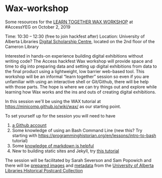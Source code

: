 # Wax-workshop
Some resources for the [LEARN TOGETHER WAX WORKSHOP](https://accessconference.ca/workshops-and-hackfest/) at #AccessYEG on October 2, 2019

Time: 10:30 – 12:30 (free to join hackfest after)
Location: University of Alberta Libraries [Digital Scholarship Centre](https://dsc.library.ualberta.ca/), located on the 2nd floor of the Cameron Library

Interested in hands-on experience building digital exhibitions without writing code? The Access hackfest Wax workshop will provide space and time to dig into preparing data and setting up digital exhibitions from data to the final product using a lightweight, low barrier web-based tool. This workshop will be an informal “learn together” session so even if you are unfamiliar with using an interactive shell or Git/Github, there will be help with those parts. The hope is where we can try things out and explore while learning how Wax works and the ins and outs of creating digital exhibitions.

In this session we'll be using the WAX tutorial at https://minicomp.github.io/wiki/wax/ as our starting point.  

To set yourself up for the session you will need to have 

1. [a Github account](https://github.com/join)
2. Some knowledge of using an Bash Command Line (new this? Try starting with https://programminghistorian.org/en/lessons/intro-to-bash tutorial)
3. Some [knowledge of markdown is helpful](https://programminghistorian.org/en/lessons/sustainable-authorship-in-plain-text-using-pandoc-and-markdown)
4. New to building static sites and Jekyll, try [this tutorial](https://programminghistorian.org/en/lessons/building-static-sites-with-jekyll-github-pages)


The session will be facilitated by Sarah Severson and Sam Popowich and there will be [prepared images](https://drive.google.com/drive/folders/182mVYK05ILDJzO36AcVgotncvPk0jLYS?usp=sharing) and [metadata](https://drive.google.com/drive/folders/1EMNfoiMgMdei7I0LSW5yvGmIFgq2Yigp?usp=sharing) from the [University of Alberta Libraries Historical Postcard Collection](https://archive.org/details/albertapostcards)
